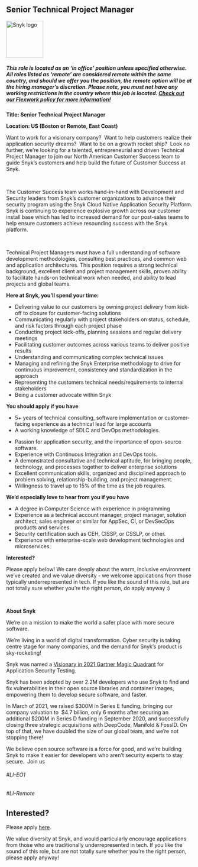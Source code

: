 Senior Technical Project Manager
---

<img src="https://res.cloudinary.com/snyk/image/upload/v1537345894/press-kit/brand/logo-black.png" width="100" alt="Snyk logo" />

<h5><span data-sheets-formula-bar-text-style="font-size:13px;color:#000000;font-weight:normal;text-decoration:none;font-family:'Arial';font-style:normal;text-decoration-skip-ink:none;">This role is located as an ‘in office’ position unless specified otherwise. All roles listed as ‘remote’ are considered remote within the same country, and should we offer you the position, the remote option will be at the hiring manager’s discretion. Please note, you must not have any working restrictions in the country where this job is located. </span><a href="https://snyk.io/blog/introducing-flex-work-the-future-of-work-at-snyk/" target="_blank" data-sheets-formula-bar-text-link="https://snyk.io/blog/introducing-flex-work-the-future-of-work-at-snyk/" data-sheets-formula-bar-text-style="font-size:13px;color:#1155cc;font-weight:normal;text-decoration:underline;font-family:''Arial'';font-style:normal;text-decoration-skip-ink:none;">Check out our Flexwork policy for more information!</a></h5>
<p><strong>Title: Senior Technical Project Manager</strong></p>
<p><strong>Location: US (Boston or Remote, East Coast)</strong></p>
<p><span style="font-weight: 400;">Want to work for a visionary company?&nbsp; Want to help customers realize their application security dreams?&nbsp; Want to be on a growth rocket ship?&nbsp; Look no further, we’re looking for a talented, entrepreneurial and driven Technical Project Manager to join our North American Customer Success team to guide Snyk’s customers and help build the future of Customer Success at Snyk.&nbsp;&nbsp;</span></p>
<p>&nbsp;</p>
<p><span style="font-weight: 400;">The Customer Success team works hand-in-hand with Development and Security leaders from Snyk’s customer organizations to advance their security program using the Snyk Cloud Native Application Security Platform. Snyk is continuing to experience explosive growth across our customer install base which has led to increased demand for our post-sales teams to help ensure customers achieve resounding success with the Snyk platform.&nbsp;&nbsp;</span></p>
<p>&nbsp;</p>
<p><span style="font-weight: 400;">Technical Project Managers must have a full understanding of software development methodologies, consulting best practices, and common web and application architectures. This position requires a strong technical background, excellent client and project management skills, proven ability to facilitate hands-on technical work when needed, and ability to lead projects and global teams.&nbsp;</span></p>
<p><strong>Here at Snyk, you’ll spend your time:</strong></p>
<ul>
<li style="font-weight: 400;"><span style="font-weight: 400;">Delivering value to our customers by owning project delivery from kick-off to closure for customer-facing solutions</span></li>
<li style="font-weight: 400;"><span style="font-weight: 400;">Communicating regularly with project stakeholders on status, schedule, and risk factors through each project phase</span></li>
<li style="font-weight: 400;"><span style="font-weight: 400;">Conducting project kick-offs, planning sessions and regular delivery meetings</span></li>
<li style="font-weight: 400;"><span style="font-weight: 400;">Facilitating customer outcomes across various teams to deliver positive results</span></li>
<li style="font-weight: 400;"><span style="font-weight: 400;">Understanding and communicating complex technical issues</span></li>
<li style="font-weight: 400;"><span style="font-weight: 400;">Managing and refining the Snyk Enterprise methodology to drive for continuous improvement, consistency and standardization in the approach</span></li>
<li style="font-weight: 400;"><span style="font-weight: 400;">Representing the customers technical needs/requirements to internal stakeholders</span></li>
<li style="font-weight: 400;"><span style="font-weight: 400;">Being a customer advocate within Snyk</span></li>
</ul>
<p><strong>You should apply if you have</strong></p>
<ul>
<li style="font-weight: 400;"><span style="font-weight: 400;">5+ years of technical consulting, software implementation or customer-facing experience as a technical lead for large accounts</span></li>
<li style="font-weight: 400;"><span style="font-weight: 400;">A working knowledge of SDLC and DevOps methodologies.</span></li>
</ul>
<ul>
<li style="font-weight: 400;"><span style="font-weight: 400;">Passion for application security, and the importance of open-source software.</span></li>
<li style="font-weight: 400;"><span style="font-weight: 400;">Experience with Continuous Integration and DevOps tools.</span></li>
<li style="font-weight: 400;"><span style="font-weight: 400;">A demonstrated consultative and technical aptitude, for bringing people, technology, and processes together to deliver enterprise solutions&nbsp;</span></li>
<li style="font-weight: 400;"><span style="font-weight: 400;">Excellent communication skills, organized and disciplined approach to problem solving, relationship-building, and project management.&nbsp;</span></li>
<li style="font-weight: 400;"><span style="font-weight: 400;">Willingness to travel up to 15% of the time as the job requires.</span></li>
</ul>
<p><strong>We’d especially love to hear from you if you have</strong></p>
<ul>
<li style="font-weight: 400;"><span style="font-weight: 400;">A degree in Computer Science with experience in programming&nbsp;</span></li>
<li style="font-weight: 400;"><span style="font-weight: 400;">Experience as a technical account manager, project manager, solution architect, sales engineer or similar for AppSec, CI, or DevSecOps products and services.</span></li>
<li style="font-weight: 400;"><span style="font-weight: 400;">Security certification such as CEH, CISSP, or CSSLP, or other.</span></li>
<li style="font-weight: 400;"><span style="font-weight: 400;">Experience with enterprise-scale web development technologies and microservices.</span></li>
</ul>
<p><strong>Interested?</strong></p>
<p><span style="font-weight: 400;">Please apply below! We care deeply about the warm, inclusive environment we’ve created and we value diversity - we welcome applications from those typically underrepresented in tech. If you like the sound of this role, but are not totally sure whether you’re the right person, do apply anyway :)</span></p>
<p>&nbsp;</p>
<p><strong>About Snyk</strong></p>
<p><span style="font-weight: 400;">We’re on a mission to make the world a safer place with more secure software.</span></p>
<p><span style="font-weight: 400;">We’re living in a world of digital transformation. Cyber security is taking centre stage for many companies, and the demand for Snyk’s product is sky-rocketing!&nbsp;&nbsp;</span></p>
<p><span style="font-weight: 400;">Snyk was named a </span><a href="https://snyk.io/news/snyk-named-a-visionary-in-2021-gartner-magic-quadrant-for-application-security-testing/"><span style="font-weight: 400;">Visionary in 2021 Gartner Magic Quadrant</span></a><span style="font-weight: 400;"> for Application Security Testing.</span></p>
<p><span style="font-weight: 400;">Snyk has been adopted by over 2.2M developers who use Snyk to find and fix vulnerabilities in their open source libraries and container images, empowering them to develop secure software, and faster.</span></p>
<p><span style="font-weight: 400;">In March of 2021, we raised $300M in Series E funding, bringing our company valuation to&nbsp; $4.7 billion, only 6 months after securing an additional $200M in Series D funding in September 2020, and successfully closing three strategic acquisitions with DeepCode, Manifold &amp; FossID. On top of that, we have doubled the size of our global team, and we’re not stopping there!&nbsp;&nbsp;</span></p>
<p><span style="font-weight: 400;">We believe open source software is a force for good, and we’re building Snyk to make it easier for developers who aren’t security experts to stay secure.&nbsp; Join us</span></p>
<h6>#LI-EO1</h6>
<h6>#LI-Remote</h6>

Interested?
---

Please apply [here](https://boards.greenhouse.io/snyk/jobs/5444770002#app).

We value diversity at Snyk, and would particularly encourage applications from those who are traditionally underrepresented in tech.
If you like the sound of this role, but are not totally sure whether you’re the right person, please apply anyway!

